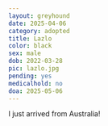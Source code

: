 ```yaml
---
layout: greyhound
date: 2025-04-06
category: adopted
title: Lazlo
color: black
sex: male
dob: 2022-03-28
pic: lazlo.jpg
pending: yes
medicalhold: no
doa: 2025-05-06
---
```

I just arrived from Australia!
